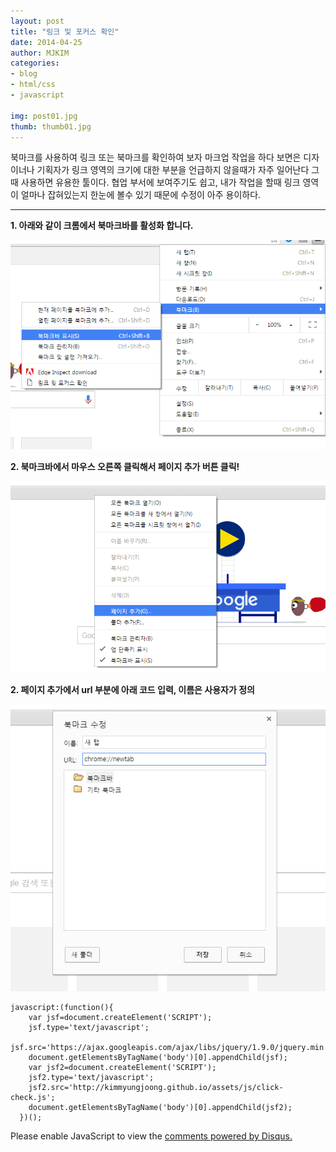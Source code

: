 ```yaml
---
layout: post
title: "링크 및 포커스 확인"
date: 2014-04-25
author: MJKIM
categories:
- blog
- html/css
- javascript

img: post01.jpg
thumb: thumb01.jpg
---
```


북마크를 사용하여 링크 또는 북마크를 확인하여 보자
마크업 작업을 하다 보면은 디자이너나 기획자가 링크 영역의 크기에 대한 부분을 언급하지 않을때가 자주 일어난다
그때 사용하면 유용한 툴이다. 협업 부서에 보여주기도 쉽고, 내가 작업을 할때 링크 영역이 얼마나 잡혀있는지
한눈에 볼수 있기 때문에 수정이 아주 용이하다.

---

**1. 아래와 같이 크롬에서 북마크바를 활성화 합니다.**

![북마크바 활성화](/assets/img/blog/link01.png)

**2. 북마크바에서 마우스 오른쪽 클릭해서 페이지 추가 버튼 클릭!**

![북마크바 페이지 추가](/assets/img/blog/link02.png)

**2. 페이지 추가에서 url 부분에 아래 코드 입력, 이름은 사용자가 정의**

![북마크바 페이지 추가](/assets/img/blog/link03.png)


    javascript:(function(){
        var jsf=document.createElement('SCRIPT');
        jsf.type='text/javascript';
        jsf.src='https://ajax.googleapis.com/ajax/libs/jquery/1.9.0/jquery.min.js';
        document.getElementsByTagName('body')[0].appendChild(jsf);
        var jsf2=document.createElement('SCRIPT');
        jsf2.type='text/javascript';
        jsf2.src='http://kimmyungjoong.github.io/assets/js/click-check.js';
        document.getElementsByTagName('body')[0].appendChild(jsf2);
      })();







[hampden]: https://github.com/jekyll/jekyll

<div id="disqus_thread"></div>
<script>

/**
 *  RECOMMENDED CONFIGURATION VARIABLES: EDIT AND UNCOMMENT THE SECTION BELOW TO INSERT DYNAMIC VALUES FROM YOUR PLATFORM OR CMS.
 *  LEARN WHY DEFINING THESE VARIABLES IS IMPORTANT: https://disqus.com/admin/universalcode/#configuration-variables */
/*
var disqus_config = function () {
    this.page.url = PAGE_URL;  // Replace PAGE_URL with your page's canonical URL variable
    this.page.identifier = PAGE_IDENTIFIER; // Replace PAGE_IDENTIFIER with your page's unique identifier variable
};
*/
(function() { // DON'T EDIT BELOW THIS LINE
    var d = document, s = d.createElement('script');
    s.src = '//http-kimmyungjoong-github-io.disqus.com/embed.js';
    s.setAttribute('data-timestamp', +new Date());
    (d.head || d.body).appendChild(s);
})();
</script>
<noscript>Please enable JavaScript to view the <a href="https://disqus.com/?ref_noscript">comments powered by Disqus.</a></noscript>
